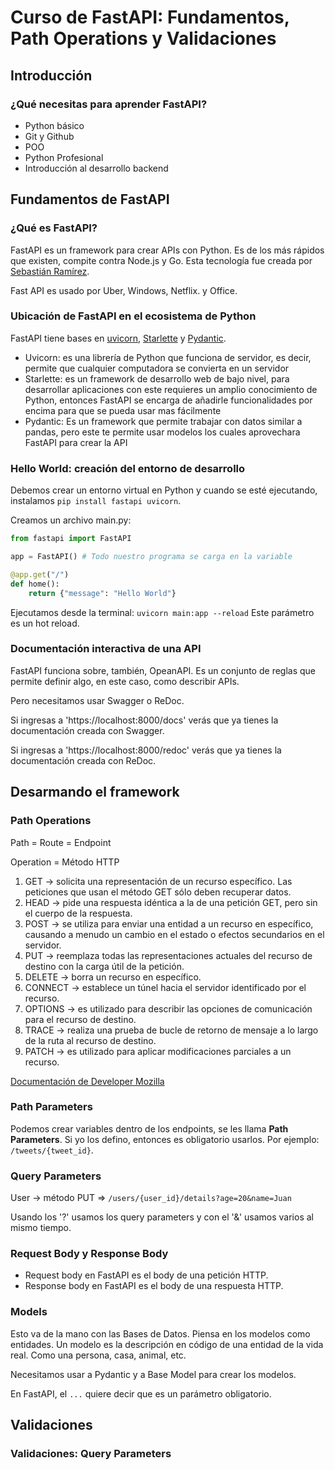# Curso de FastAPI: Fundamentos, Path Operations y Validaciones

## Introducción

### ¿Qué necesitas para aprender FastAPI?

- Python básico
- Git y Github
- POO
- Python Profesional
- Introducción al desarrollo backend

## Fundamentos de FastAPI

### ¿Qué es FastAPI?

FastAPI es un framework para crear APIs con Python. Es de los más rápidos que existen, compite contra Node.js y Go. Esta tecnología fue creada por [Sebastián Ramírez](https://twitter.com/tiangolo).

Fast API es usado por Uber, Windows, Netflix. y Office.

### Ubicación de FastAPI en el ecosistema de Python

FastAPI tiene bases en [uvicorn](https://www.uvicorn.org/), [Starlette](https://www.starlette.io/) y [Pydantic](https://pydantic-docs.helpmanual.io/).

- Uvicorn: es una librería de Python que funciona de servidor, es decir, permite que cualquier computadora se convierta en un servidor
- Starlette: es un framework de desarrollo web de bajo nivel, para desarrollar aplicaciones con este requieres un amplio conocimiento de Python, entonces FastAPI se encarga de añadirle funcionalidades por encima para que se pueda usar mas fácilmente
- Pydantic: Es un framework que permite trabajar con datos similar a pandas, pero este te permite usar modelos los cuales aprovechara FastAPI para crear la API

### Hello World: creación del entorno de desarrollo

Debemos crear un entorno virtual en Python y cuando se esté ejecutando, instalamos `pip install fastapi uvicorn`.

Creamos un archivo main.py:

```python
from fastapi import FastAPI

app = FastAPI() # Todo nuestro programa se carga en la variable

@app.get("/")
def home():
    return {"message": "Hello World"}
```

Ejecutamos desde la terminal: `uvicorn main:app --reload` Este parámetro es un hot reload.

### Documentación interactiva de una API

FastAPI funciona sobre, también, OpeanAPI. Es un conjunto de reglas que permite definir algo, en este caso, como describir APIs.

Pero necesitamos usar Swagger o ReDoc.

Si ingresas a 'https://localhost:8000/docs' verás que ya tienes la documentación creada con Swagger.

Si ingresas a 'https://localhost:8000/redoc' verás que ya tienes la documentación creada con ReDoc.

## Desarmando el framework

### Path Operations

Path = Route = Endpoint

Operation = Método HTTP

1. GET ->  solicita una representación de un recurso específico. Las peticiones que usan el método GET sólo deben recuperar datos.
2. HEAD -> pide una respuesta idéntica a la de una petición GET, pero sin el cuerpo de la respuesta.
3. POST -> se utiliza para enviar una entidad a un recurso en específico, causando a menudo un cambio en el estado o efectos secundarios en el servidor.
4. PUT -> reemplaza todas las representaciones actuales del recurso de destino con la carga útil de la petición.
5. DELETE -> borra un recurso en específico.
6. CONNECT -> establece un túnel hacia el servidor identificado por el recurso.
7. OPTIONS -> es utilizado para describir las opciones de comunicación para el recurso de destino.
8. TRACE -> realiza una prueba de bucle de retorno de mensaje a lo largo de la ruta al recurso de destino.
9. PATCH -> es utilizado para aplicar modificaciones parciales a un recurso.

[Documentación de Developer Mozilla](https://developer.mozilla.org/es/docs/Web/HTTP/Methods)

### Path Parameters

Podemos crear variables dentro de los endpoints, se les llama **Path Parameters**. Si yo los defino, entonces es obligatorio usarlos. Por ejemplo: `/tweets/{tweet_id}`.

### Query Parameters

User -> método PUT => `/users/{user_id}/details?age=20&name=Juan`

Usando los '?' usamos los query parameters y con el '&' usamos varios al mismo tiempo.

### Request Body y Response Body

- Request body en FastAPI es el body de una petición HTTP.
- Response body en FastAPI es el body de una respuesta HTTP.

### Models

Esto va de la mano con las Bases de Datos. Piensa en los modelos como entidades. Un modelo es la descripción en código de una entidad de la vida real. Como una persona, casa, animal, etc.

Necesitamos usar a Pydantic y a Base Model para crear los modelos.

En FastAPI, el `...` quiere decir que es un parámetro obligatorio.

## Validaciones

### Validaciones: Query Parameters
